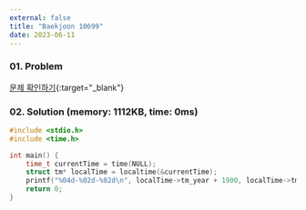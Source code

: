 ```yaml
---
external: false
title: "Baekjoon 10699"
date: 2023-06-11
---
```


### 01. Problem

[문제 확인하기](https://www.acmicpc.net/problem/10699){:target="_blank"}

### 02. Solution (memory: 1112KB, time: 0ms)

```C++
#include <stdio.h>
#include <time.h>

int main() {
    time_t currentTime = time(NULL);
    struct tm* localTime = localtime(&currentTime);
    printf("%04d-%02d-%02d\n", localTime->tm_year + 1900, localTime->tm_mon + 1, localTime->tm_mday);
    return 0;
}
```
